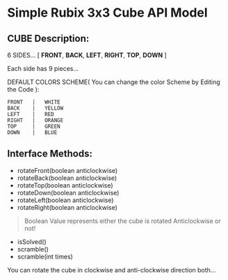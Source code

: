 # Simple Rubix 3x3 Cube API Model

## CUBE Description:

6 SIDES... [ __FRONT__, __BACK__, __LEFT__, __RIGHT__, __TOP__, __DOWN__ ]

Each side has 9 pieces...

DEFAULT COLORS SCHEME( You can change the color Scheme by Editing the Code ):

```
FRONT 	|	WHITE
BACK 	|	YELLOW
LEFT 	|	RED
RIGHT 	|	ORANGE
TOP 	|	GREEN
DOWN 	|	BLUE
```

## Interface Methods:
* rotateFront(boolean anticlockwise)
* rotateBack(boolean anticlockwise)
* rotateTop(boolean anticlockwise)
* rotateDown(boolean anticlockwise)
* rotateLeft(boolean anticlockwise)
* rotateRight(boolean anticlockwise)

> Boolean Value represents either the cube is rotated Anticlockwise or not!

* isSolved()
* scramble()
* scramble(int times)

You can rotate the cube in clockwise and anti-clockwise direction both...
